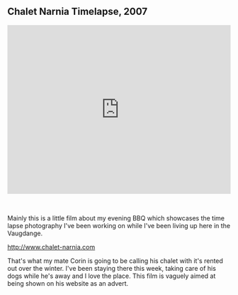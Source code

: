 ## Chalet Narnia Timelapse, 2007

<div style="padding:75.4% 0 0 0;position:relative;"><iframe src="https://player.vimeo.com/video/1477684?autoplay=1&loop=1&title=0&byline=0&portrait=0" style="position:absolute;top:0;left:0;width:100%;height:100%;" frameborder="0" allow="autoplay; fullscreen" allowfullscreen></iframe></div><script src="https://player.vimeo.com/api/player.js"></script>

<div style="height: 32px"></div>

Mainly this is a little film about my evening BBQ which showcases the time lapse photography I've been working on while I've been living up here in the Vaugdange.

http://www.chalet-narnia.com

That's what my mate Corin is going to be calling his chalet with it's rented out over the winter. I've been staying there this week, taking care of his dogs while he's away and I love the place. This film is vaguely aimed at being shown on his website as an advert.
